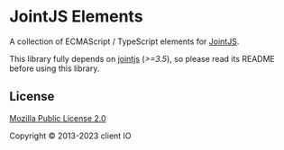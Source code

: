 # JointJS Elements

A collection of ECMAScript / TypeScript elements for [JointJS](https://www.jointjs.com/).

This library fully depends on [jointjs](https://github.com/clientio/joint) (*>=3.5*), so please read its README before using this library.

## License

[Mozilla Public License 2.0](https://www.mozilla.org/en-US/MPL/2.0/)

Copyright © 2013-2023 client IO
